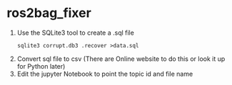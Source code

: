 # ros2bag_fixer

1. Use the SQLite3 tool to create a .sql file 
   ```
   sqlite3 corrupt.db3 .recover >data.sql
   ```
2.  Convert sql file to csv (There are Online website to do this or look it up for Python later)
3.  Edit the jupyter Notebook to point the topic id and file name 
